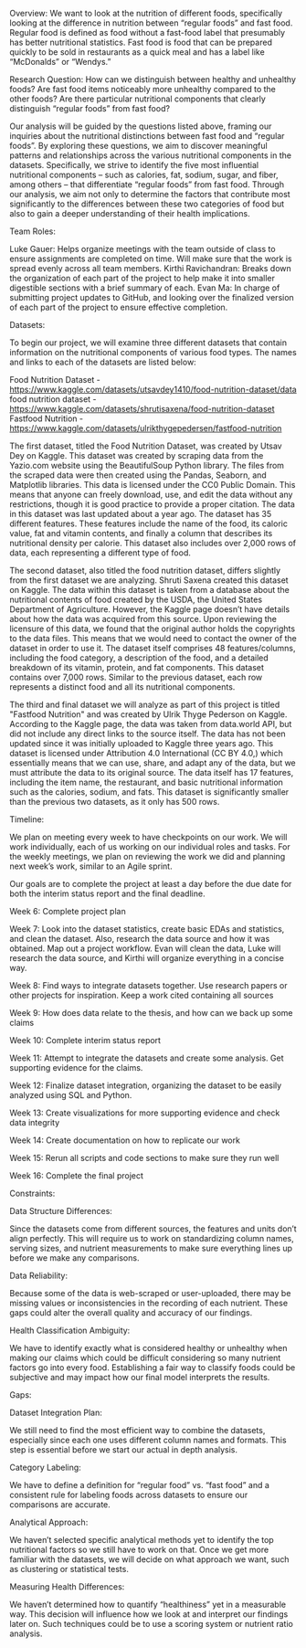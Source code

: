 Overview:
We want to look at the nutrition of different foods, specifically looking at the difference in nutrition between “regular foods” and fast food. Regular food is defined as food without a fast-food label that presumably has better nutritional statistics. Fast food is food that can be prepared quickly to be sold in restaurants as a quick meal and has a label like “McDonalds” or “Wendys.”

Research Question:
How can we distinguish between healthy and unhealthy foods? Are fast food items noticeably more unhealthy compared to the other foods? Are there particular nutritional components that clearly distinguish “regular foods” from fast food?

Our analysis will be guided by the questions listed above, framing our inquiries about the nutritional distinctions between fast food and “regular foods”. By exploring these questions, we aim to discover meaningful patterns and relationships across the various nutritional components in the datasets. Specifically, we strive to identify the five most influential nutritional components – such as calories, fat, sodium, sugar, and fiber, among others – that differentiate “regular foods” from fast food. Through our analysis, we aim not only to determine the factors that contribute most significantly to the differences between these two categories of food but also to gain a deeper understanding of their health implications. 

Team Roles:

Luke Gauer: Helps organize meetings with the team outside of class to ensure assignments are completed on time. Will make sure that the work is spread evenly across all team members. 
Kirthi Ravichandran: Breaks down the organization of each part of the project to help make it into smaller digestible sections with a brief summary of each. 
Evan Ma: In charge of submitting project updates to GitHub, and looking over the finalized version of each part of the project to ensure effective completion.

Datasets:

To begin our project, we will examine three different datasets that contain information on the nutritional components of various food types. The names and links to each of the datasets are listed below:

Food Nutrition Dataset - https://www.kaggle.com/datasets/utsavdey1410/food-nutrition-dataset/data
food nutrition dataset - https://www.kaggle.com/datasets/shrutisaxena/food-nutrition-dataset
Fastfood Nutrition - https://www.kaggle.com/datasets/ulrikthygepedersen/fastfood-nutrition 

The first dataset, titled the Food Nutrition Dataset, was created by Utsav Dey on Kaggle. This dataset was created by scraping data from the Yazio.com website using the BeautifulSoup Python library. The files from the scraped data were then created using the Pandas, Seaborn, and Matplotlib libraries. This data is licensed under the CC0 Public Domain. This means that anyone can freely download, use, and edit the data without any restrictions, though it is good practice to provide a proper citation. The data in this dataset was last updated about a year ago. The dataset has 35 different features. These features include the name of the food, its caloric value, fat and vitamin contents, and finally a column that describes its nutritional density per calorie. This dataset also includes over 2,000 rows of data, each representing a different type of food. 

The second dataset, also titled the food nutrition dataset, differs slightly from the first dataset we are analyzing. Shruti Saxena created this dataset on Kaggle. The data within this dataset is taken from a database about the nutritional contents of food created by the USDA, the United States Department of Agriculture. However, the Kaggle page doesn’t have details about how the data was acquired from this source. Upon reviewing the licensure of this data, we found that the original author holds the copyrights to the data files. This means that we would need to contact the owner of the dataset in order to use it. The dataset itself comprises 48 features/columns, including the food category, a description of the food, and a detailed breakdown of its vitamin, protein, and fat components. This dataset contains over 7,000 rows. Similar to the previous dataset, each row represents a distinct food and all its nutritional components. 

The third and final dataset we will analyze as part of this project is titled "Fastfood Nutrition" and was created by Ulrik Thyge Pederson on Kaggle. According to the Kaggle page, the data was taken from data.world API, but did not include any direct links to the source itself. The data has not been updated since it was initially uploaded to Kaggle three years ago. This dataset is licensed under Attribution 4.0 International (CC BY 4.0,) which essentially means that we can use, share, and adapt any of the data, but we must attribute the data to its original source. The data itself has 17 features, including the item name, the restaurant, and basic nutritional information such as the calories, sodium, and fats. This dataset is significantly smaller than the previous two datasets, as it only has 500 rows. 

Timeline:

We plan on meeting every week to have checkpoints on our work. We will work individually, each of us working on our individual roles and tasks. For the weekly meetings, we plan on reviewing the work we did and planning next week’s work, similar to an Agile sprint. 

Our goals are to complete the project at least a day before the due date for both the interim status report and the final deadline. 

Week 6: Complete project plan

Week 7: Look into the dataset statistics, create basic EDAs and statistics, and clean the dataset. Also, research the data source and how it was obtained. Map out a project workflow. Evan will clean the data, Luke will research the data source, and Kirthi will organize everything in a concise way. 

Week 8: Find ways to integrate datasets together. Use research papers or other projects for inspiration. Keep a work cited containing all sources

Week 9: How does data relate to the thesis, and how can we back up some claims

Week 10: Complete interim status report

Week 11: Attempt to integrate the datasets and create some analysis. Get supporting evidence for the claims.

Week 12: Finalize dataset integration, organizing the dataset to be easily analyzed using SQL and Python. 

Week 13: Create visualizations for more supporting evidence and check data integrity

Week 14: Create documentation on how to replicate our work 

Week 15: Rerun all scripts and code sections to make sure they run well 

Week 16: Complete the final project 

Constraints:

Data Structure Differences:

Since the datasets come from different sources, the features and units don’t align perfectly. This will require us to work on standardizing column names, serving sizes, and nutrient measurements to make sure everything lines up before we make any comparisons. 

Data Reliability:

Because some of the data is web-scraped or user-uploaded, there may be missing values or inconsistencies in the recording of each nutrient. These gaps could alter the overall quality and accuracy of our findings. 

Health Classification Ambiguity:

We have to identify exactly what is considered healthy or unhealthy when making our claims which could be difficult considering so many nutrient factors go into every food. Establishing a fair way to classify foods could be subjective and may impact how our final model interprets the results. 


Gaps:

Dataset Integration Plan:

We still need to find the most efficient way to combine the datasets, especially since each one uses different column names and formats. This step is essential before we start our actual in depth analysis. 

Category Labeling:

We have to define a definition for “regular food” vs. “fast food” and a consistent rule for labeling foods across datasets to ensure our comparisons are accurate. 

Analytical Approach:

We haven’t selected specific analytical methods yet to identify the top nutritional factors so we still have to work on that. Once we get more familiar with the datasets, we will decide on what approach we want, such as clustering or statistical tests. 

Measuring Health Differences:

We haven’t determined how to quantify “healthiness” yet in a measurable way. This decision will influence how we look at and interpret our findings later on. Such techniques could be to use a scoring system or nutrient ratio analysis. 
